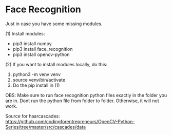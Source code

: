
# Face Recognition

Just in case you have some missing modules.

(1) Install modules:

  - pip3 install numpy
  - pip3 install face_recognition
  - pip3 install opencv-python

(2) If you want to install modules locally, do this:

  1. python3 -m venv venv
  2. source venv/bin/activate
  3. Do the pip install in (1)

OBS: Make sure to run face recognition python files exactly in the folder you are in. Dont run the python file from folder to folder. Otherwise, it will not work.

Source for haarcascades: https://github.com/codingforentrepreneurs/OpenCV-Python-Series/tree/master/src/cascades/data
